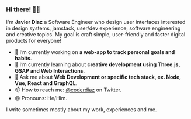 ### Hi there! 👋🏽

I'm **Javier Diaz** a Software Engineer who design user interfaces interested in design systems, jamstack, user/dev experience, software engineering and creative topics. My goal is craft simple, user-friendly and faster digital products for everyone!

- 🔭  I’m currently working on **a web-app to track personal goals and habits**.
- 🌱  I’m currently learning about **creative development using Three.js, GSAP and Web Interactions**.
- 💬  Ask me about **Web Development or specific tech stack, ex. Node, Vue, React and GraphQL**.
- 📫  How to reach me: [@coderdiaz](https://twitter.com/coderdiaz) on Twitter.
- 😄  Pronouns: He/Him.

I write sometimes mostly about my work, experiences and me.
